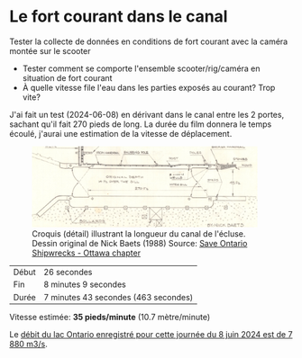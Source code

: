 # Le fort courant dans le canal

Tester la collecte de données en conditions de fort courant avec la caméra montée sur le scooter

- Tester comment se comporte l'ensemble scooter/rig/caméra en situation de fort courant
- À quelle vitesse file l'eau dans les parties exposés au courant? Trop vite?

J'ai fait un test (2024-06-08) en dérivant dans le canal entre les 2 portes, sachant qu'il fait 270 pieds de long. La durée du film donnera le temps écoulé, j'aurai une estimation de la vitesse de déplacement.

<figure>
      <a href="./assets/longueur-du-canal.webp"><img src="./assets/longueur-du-canal.webp" alt="Croquis (détail) illustrant la longueur du canal de l'écluse." width="400"></a>
      <figcaption>Croquis (détail) illustrant la longueur du canal de l'écluse. Dessin original de Nick Baets (1988) Source: <a href="https://saveontarioshipwrecks.ca/chapter-ottawa/">Save Ontario Shipwrecks - Ottawa chapter</a><cite></cite></figcaption>
  </figure>

|       |                                      |
| ----- | ------------------------------------ |
| Début | 26 secondes                          |
| Fin   | 8 minutes 9 secondes                 |
| Durée | 7 minutes 43 secondes (463 secondes) |

Vitesse estimée: **35 pieds/minute** (10.7 mètre/minute)

Le [débit du lac Ontario enregistré pour cette journée du 8 juin 2024 est de 7 880 m3/s](https://ijc.org/fr/clofsl/bassin/debits).
